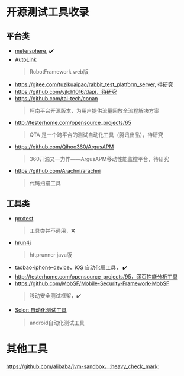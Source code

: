 # 开源测试工具收录
## 平台类
* [metersphere](https://github.com/metersphere/metersphere),  :heavy_check_mark:
* [AutoLink](https://github.com/small99/AutoLink)
  > RobotFramework web版
* https://gitee.com/tuzikuaipao/rabbit_test_platform_server, 待研究
* https://github.com/yjlch1016/dapi，待研究
* https://github.com/tal-tech/conan
  > 柯南平台开源版本，为用户提供流量回放全流程解决方案
* http://testerhome.com/opensource_projects/65
  > QTA 是一个跨平台的测试自动化工具（腾讯出品），待研究
* https://github.com/Qihoo360/ArgusAPM
  > 360开源又一力作——ArgusAPM移动性能监控平台，待研究
* https://github.com/Arachni/arachni
  > 代码扫描工具

## 工具类
* [pnxtest](https://github.com/pengtech/pnxtest)
    > 工具类并不通用，:x:
* [hrun4j](https://github.com/lematechvip/hrun4j)
    > httprunner java版
* [taobao-iphone-device](https://github.com/alibaba/taobao-iphone-device)，iOS 自动化用工具， :heavy_check_mark:
* http://testerhome.com/opensource_projects/95，网页性能分析工具
* https://github.com/MobSF/Mobile-Security-Framework-MobSF
    > 移动安全测试框架，:heavy_check_mark:
* [Soloπ 自动化测试工具](http://testerhome.com/opensource_projects/82)
    > android自动化测试工具

# 其他工具
https://github.com/alibaba/jvm-sandbox，:heavy_check_mark:

